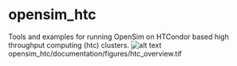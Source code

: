 # opensim_htc
Tools and examples for running OpenSim on HTCondor based high throughput computing (htc) clusters. 
![alt text](/opensim_htc/documentation/figures/htc_overview.tif "Logo Title Text 1")
opensim_htc/documentation/figures/htc_overview.tif
